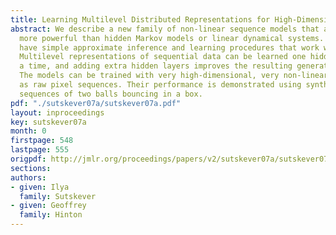 ```yaml
---
title: Learning Multilevel Distributed Representations for High-Dimensional Sequences
abstract: We describe a new family of non-linear sequence models that are substantially
  more powerful than hidden Markov models or linear dynamical systems. Our models
  have simple approximate inference and learning procedures that work well in practice.
  Multilevel representations of sequential data can be learned one hidden layer at
  a time, and adding extra hidden layers improves the resulting generative models.
  The models can be trained with very high-dimensional, very non-linear data such
  as raw pixel sequences. Their performance is demonstrated using synthetic video
  sequences of two balls bouncing in a box.
pdf: "./sutskever07a/sutskever07a.pdf"
layout: inproceedings
key: sutskever07a
month: 0
firstpage: 548
lastpage: 555
origpdf: http://jmlr.org/proceedings/papers/v2/sutskever07a/sutskever07a.pdf
sections: 
authors:
- given: Ilya
  family: Sutskever
- given: Geoffrey
  family: Hinton
---
```

